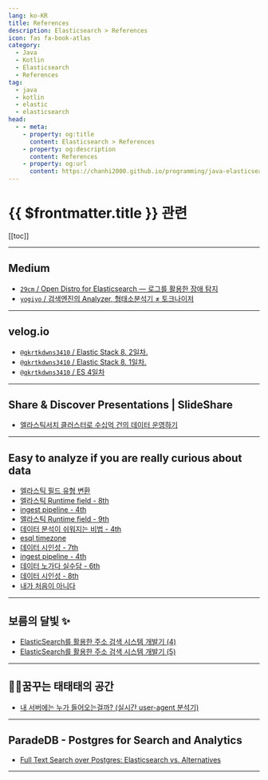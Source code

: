 ```yaml
---
lang: ko-KR
title: References
description: Elasticsearch > References
icon: fas fa-book-atlas
category:
  - Java
  - Kotlin
  - Elasticsearch
  - References
tag: 
  - java
  - kotlin
  - elastic
  - elasticsearch
head:
  - - meta:
    - property: og:title
      content: Elasticsearch > References
    - property: og:description
      content: References
    - property: og:url
      content: https://chanhi2000.github.io/programming/java-elasticsearch/references.html
---
```


# {{ $frontmatter.title }} 관련

[[toc]]

---

## <FontIcon icon="fa-brands fa-medium"/>Medium

- [`29cm` / Open Distro for Elasticsearch — 로그를 활용한 장애 탐지](https://medium.com/29cm/open-distro-for-elasticsearch-%EB%A1%9C%EA%B7%B8%EB%A5%BC-%ED%99%9C%EC%9A%A9%ED%95%9C-%EC%9E%A5%EC%95%A0-%ED%83%90%EC%A7%80-8ff60dc3e5f#)
- [`yogiyo` / 검색엔진의 Analyzer, 형태소분석기 ≠ 토크나이저](https://techblog.yogiyo.co.kr/%EA%B2%80%EC%83%89%EC%97%94%EC%A7%84%EC%9D%98-analyzer-%ED%98%95%ED%83%9C%EC%86%8C%EB%B6%84%EC%84%9D%EA%B8%B0-%ED%86%A0%ED%81%AC%EB%82%98%EC%9D%B4%EC%A0%80-5878af195d14)

---

## <FontIcon icon="iconfont icon-velog"/>velog.io

- [`@qkrtkdwns3410` / Elastic Stack 8. 2일차.](https://velog.io/@qkrtkdwns3410/Elastic-Stack-8.-2%EC%9D%BC%EC%B0%A8)
- [`@qkrtkdwns3410` / Elastic Stack 8. 1일차.](https://velog.io/@qkrtkdwns3410/Elastic-Stack-8.-1%EC%9D%BC%EC%B0%A8)
- [`@qkrtkdwns3410` / ES 4일차](https://velog.io/@qkrtkdwns3410/ES-4%EC%9D%BC%EC%B0%A8)

<!-- END: velog.io -->

---

## Share & Discover Presentations | SlideShare

- [엘라스틱서치 클러스터로 수십억 건의 데이터 운영하기](https://slideshare.net/heungrae_kim/ss-123344339)

---

## Easy to analyze if you are really curious about data

- [엘라스틱 필드 유형 변환](https://kangmyounghun.blogspot.com/2024/05/blog-post.html)
- [엘라스틱 Runtime field - 8th](https://kangmyounghun.blogspot.com/2024/05/runtime-field-8th.html)
- [ingest pipeline - 4th](https://kangmyounghun.blogspot.com/2024/05/ingest-pipeline-4th.html)
- [엘라스틱 Runtime field - 9th](https://kangmyounghun.blogspot.com/2024/05/runtime-field-9th.html)
- [데이터 분석이 쉬워지는 비법 - 4th](https://kangmyounghun.blogspot.com/2024/06/4th.html)
- [esql timezone](https://kangmyounghun.blogspot.com/2024/06/esql-timezone.html)
- [데이터 시인성 - 7th](https://kangmyounghun.blogspot.com/2024/06/7th.html)
- [ingest pipeline - 4th](https://kangmyounghun.blogspot.com/2024/05/ingest-pipeline-4th.html)
- [데이터 노가다 실수담 - 6th](https://kangmyounghun.blogspot.com/2024/08/6th.html)
- [데이터 시인성 - 8th](https://kangmyounghun.blogspot.com/2024/08/8th.html)
- [내가 처음이 아니다](https://kangmyounghun.blogspot.com/2024/09/blog-post.html)

---

## 보름의 달빛 ✨

- [ElasticSearch를 활용한 주소 검색 시스템 개발기 (4)](https://shkisme.vercel.app/ElasticSearch-Juso-Search-4)
- [ElasticSearch를 활용한 주소 검색 시스템 개발기 (5)](https://shkisme.vercel.app/ElasticSearch-Juso-Search-5)

---

## 👨‍💻꿈꾸는 태태태의 공간

- [내 서버에는 누가 들어오는걸까? (실시간 user-agent 분석기)](https://taetaetae.github.io/2018/04/10/apache-access-log-user-agent/)

---

## ParadeDB - Postgres for Search and Analytics

- [Full Text Search over Postgres: Elasticsearch vs. Alternatives](https://blog.paradedb.com/pages/elasticsearch_vs_postgres)

---

<TagLinks />